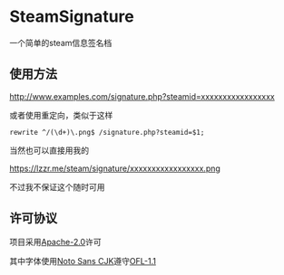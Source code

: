 # SteamSignature

一个简单的steam信息签名档

## 使用方法

http://www.examples.com/signature.php?steamid=xxxxxxxxxxxxxxxxx

或者使用重定向，类似于这样

    rewrite ^/(\d+)\.png$ /signature.php?steamid=$1;

当然也可以直接用我的

https://lzzr.me/steam/signature/xxxxxxxxxxxxxxxxx.png

不过我不保证这个随时可用

## 许可协议

项目采用[Apache-2.0](https://opensource.org/licenses/Apache-2.0)许可

其中字体使用[Noto Sans CJK](https://github.com/googlei18n/noto-cjk/)遵守[OFL-1.1](https://opensource.org/licenses/OFL-1.1)
